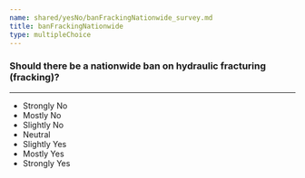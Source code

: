 ```yaml
---
name: shared/yesNo/banFrackingNationwide_survey.md
title: banFrackingNationwide
type: multipleChoice
---
```


### Should there be a nationwide ban on hydraulic fracturing (fracking)?

---

- Strongly No
- Mostly No
- Slightly No
- Neutral
- Slightly Yes
- Mostly Yes
- Strongly Yes

